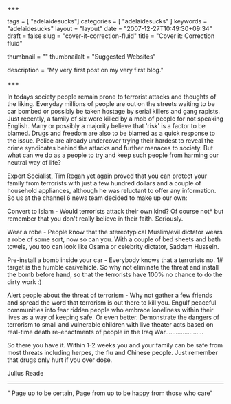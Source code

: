 
+++

tags = [ "adelaidesucks"]
categories = [ "adelaidesucks" ]
keywords = "adelaidesucks"
layout = "layout"
date = "2007-12-27T10:49:30+09:34"
draft = false
slug = "cover-it-correction-fluid"
title = "Cover it: Correction fluid"

thumbnail = ""
thumbnailalt = "Suggested Websites"

description = "My very first post on my very first blog."

+++

In todays society people remain prone to terrorist attacks and thoughts of the liking. Everyday millions of people are out on the streets waiting to be car bombed or possibly be taken hostage by serial killers and gang rapists. Just recently, a family of six were killed by a mob of people for not speaking English. Many or possibly a majority believe that 'risk' is a factor to be blamed. Drugs and freedom are also to be blamed as a quick response to the issue. Police are already undercover trying their hardest to reveal the crime syndicates behind the attacks and further menaces to society. But what can we do as a people to try and keep such people from harming our neutral way of life?

Expert Socialist, Tim Regan yet again proved that you can protect your family from terrorists with just a few hundred dollars and a couple of household appliances, although he was reluctant to offer any information. So us at the channel 6 news team decided to make up our own:

Convert to Islam - Would terrorists attack their own kind? Of course not* but remember that you don't really believe in their faith. Seriously.

Wear a robe - People know that the stereotypical Muslim/evil dictator wears a robe of some sort, now so can you. With a couple of bed sheets and bath towels, you too can look like Osama or celebrity dictator, Saddam Hussein.

Pre-install a bomb inside your car - Everybody knows that a terrorists no. 1# target is the humble car/vehicle. So why not eliminate the threat and install the bomb before hand, so that the terrorists have 100% no chance to do the dirty work :)

Alert people about the threat of terrorism - Why not gather a few friends and spread the word that terrorism is out there to kill you. Engulf peaceful communities into fear ridden people who embrace loneliness within their lives as a way of keeping safe. Or even better. Demonstrate the dangers of terrorism to small and vulnerable children with live theater acts based on real-time death re-enactments of people in the Iraq War......................

So there you have it. Within 1-2 weeks you and your family can be safe from most threats including herpes, the flu and Chinese people. Just remember that drugs only hurt if you over dose.

Julius Reade
__________________________________________________

" Page up to be certain, Page from up to be happy from those who care"
